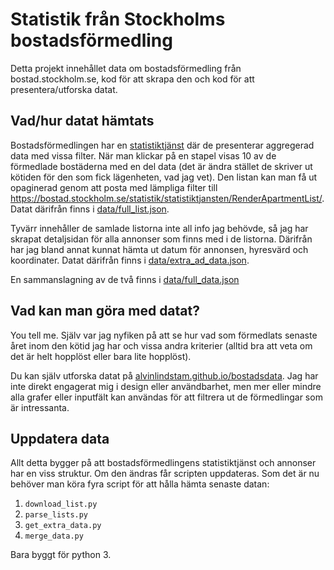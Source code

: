 # Statistik från Stockholms bostadsförmedling

Detta projekt innehållet data om bostadsförmedling från bostad.stockholm.se, kod för att skrapa den och kod för att 
presentera/utforska datat.

## Vad/hur datat hämtats

Bostadsförmedlingen har en [statistiktjänst](https://bostad.stockholm.se/statistik/statistiktjansten/) där de presenterar
aggregerad data med vissa filter. När man klickar på en stapel visas 10 av de förmedlade bostäderna med en del data (det
är ändra stället de skriver ut kötiden för den som fick lägenheten, vad jag vet). Den listan kan man få ut opaginerad genom
att posta med lämpliga filter till https://bostad.stockholm.se/statistik/statistiktjansten/RenderApartmentList/. Datat 
därifrån finns i [data/full_list.json](data/full_list.json).

Tyvärr innehåller de samlade listorna inte all info jag behövde, så jag har skrapat detaljsidan för alla annonser som finns
med i de listorna. Därifrån har jag bland annat kunnat hämta ut datum för annonsen, hyresvärd och koordinater. Datat 
därifrån finns i [data/extra_ad_data.json](data/extra_ad_data.json).

En sammanslagning av de två finns i [data/full_data.json](data/full_data.json)

## Vad kan man göra med datat?

You tell me. Själv var jag nyfiken på att se hur vad som förmedlats senaste året inom den kötid jag har och vissa andra
kriterier (alltid bra att veta om det är helt hopplöst eller bara lite hopplöst).

Du kan själv utforska datat på [alvinlindstam.github.io/bostadsdata](https://alvinlindstam.github.io/bostadsdata). Jag 
har inte direkt engagerat mig i design eller användbarhet, men mer eller mindre alla grafer eller inputfält kan användas för
att filtrera ut de förmedlingar som är intressanta.

## Uppdatera data

Allt detta bygger på att bostadsförmedlingens statistiktjänst och annonser har en viss struktur. Om den ändras får scripten
uppdateras. Som det är nu behöver man köra fyra script för att hålla hämta senaste datan:

  1. `download_list.py`
  2. `parse_lists.py`
  3. `get_extra_data.py`
  4. `merge_data.py`

Bara byggt för python 3.
